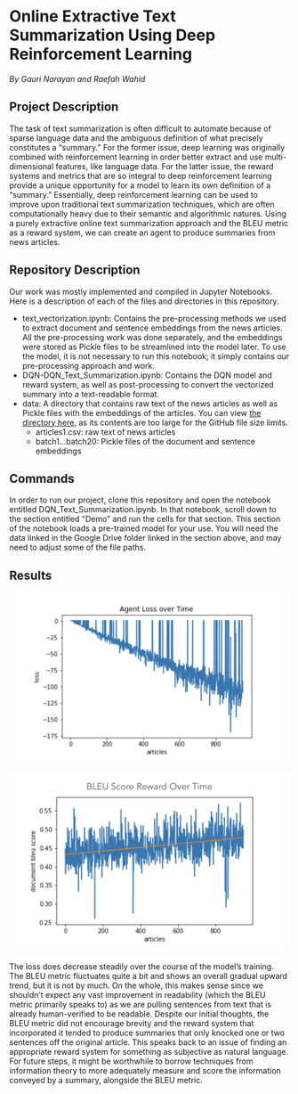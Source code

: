 # Online Extractive Text Summarization Using Deep Reinforcement Learning
*By Gauri Narayan and Raefah Wahid*


## Project Description

The task of text summarization is often difficult to automate because of sparse language data and the ambiguous definition of what precisely constitutes a “summary.” For the former issue, deep learning was originally combined with reinforcement learning in order better extract and use multi-dimensional features, like language data. For the latter issue, the reward systems and metrics that are so integral to deep reinforcement learning provide a unique opportunity for a model to learn its own definition of a “summary.” Essentially, deep reinforcement learning can be used to improve upon traditional text summarization techniques, which are often computationally heavy due to their semantic and algorithmic natures. Using a purely extractive online text summarization approach and the BLEU metric as a reward system, we can create an agent to produce summaries from news articles.


## Repository Description

Our work was mostly implemented and compiled in Jupyter Notebooks. Here is a description of each of the files and directories in this repository.
- text_vectorization.ipynb: Contains the pre-processing methods we used to extract document and sentence embeddings from the news articles. All the pre-processing work was done separately, and the embeddings were stored as Pickle files to be streamlined into the model later. To use the model, it is not necessary to run this notebook; it simply contains our pre-processing approach and work.
- DQN-DQN_Text_Summarization.ipynb: Contains the DQN model and reward system, as well as post-processing to convert the vectorized summary into a text-readable format.
- data: A directory that contains raw text of the news articles as well as Pickle files with the embeddings of the articles. You can view [the directory here](https://drive.google.com/drive/folders/1_8RYwoHSEWnujQqj0FLA3AcB58uB_u2P?usp=sharing), as its contents are too large for the GitHub file size limits.
  - articles1.csv: raw text of news articles
  - batch1…batch20: Pickle files of the document and sentence embeddings


## Commands

In order to run our project, clone this repository and open the notebook entitled DQN_Text_Summarization.ipynb. In that notebook, scroll down to the section entitled "Demo" and run the cells for that section. This section of the notebook loads a pre-trained model for your use. You will need the data linked in the Google Drive folder linked in the section above, and may need to adjust some of the file paths.


## Results

![loss](results/loss.png)

![bleu](results/bleu.png)

The loss does decrease steadily over the course of the model’s training. The BLEU metric fluctuates quite a bit and shows an overall gradual upward trend, but it is not by much. On the whole, this makes sense since we shouldn’t expect any vast improvement in readability (which the BLEU metric primarily speaks to) as we are pulling sentences from text that is already human-verified to be readable. Despite our initial thoughts, the BLEU metric did not encourage brevity and the reward system that incorporated it tended to produce summaries that only knocked one or two sentences off the original article. This speaks back to an issue of finding an appropriate reward system for something as subjective as natural language. For future steps, it might be worthwhile to borrow techniques from information theory to more adequately measure and score the information conveyed by a summary, alongside the BLEU metric.
